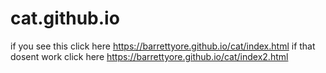 # cat.github.io
if you see this click here 
https://barrettyore.github.io/cat/index.html
if that dosent work click here
https://barrettyore.github.io/cat/index2.html

